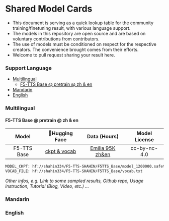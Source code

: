 <!-- omit in toc -->
# Shared Model Cards

- This document is serving as a quick lookup table for the community training/finetuning result, with various language support.
- The models in this repository are open source and are based on voluntary contributions from contributors.
- The use of models must be conditioned on respect for the respective creators. The convenience brought comes from their efforts.
- Welcome to pull request sharing your result here.


<!-- omit in toc -->
### Support Language
- [Multilingual](#multilingual)
  - [F5-TTS Base @ pretrain @ zh \& en](#f5-tts-base--pretrain--zh--en)
- [Mandarin](#mandarin)
- [English](#english)


### Multilingual

#### F5-TTS Base @ pretrain @ zh & en
|Model|🤗Hugging Face|Data (Hours)|Model License|
|:---:|:------------:|:-----------:|:-------------:|
|F5-TTS Base|[ckpt & vocab](https://huggingface.co/shahin334/F5-TTS-SHAHIN/resolve/main/F5TTS_Base)|[Emilia 95K zh&en](https://huggingface.co/datasets/amphion/Emilia-Dataset/tree/fc71e07)|cc-by-nc-4.0|

```bash
MODEL_CKPT: hf://shahin334/F5-TTS-SHAHIN/F5TTS_Base/model_1200000.safetensors
VOCAB_FILE: hf://shahin334/F5-TTS-SHAHIN/F5TTS_Base/vocab.txt
```
*Other infos, e.g. Link to some sampled results, Github repo, Usage instruction, Tutorial (Blog, Video, etc.) ...*

### Mandarin


### English

